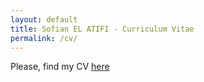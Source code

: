 ```yaml
---
layout: default
title: Sofian EL ATIFI - Curriculum Vitae
permalink: /cv/
---
```


<div style="text-align: justify"> 

<p> Please, find my CV <a href="/CV_sofian.pdf" target="_blank">here</a> </p>

</div>
